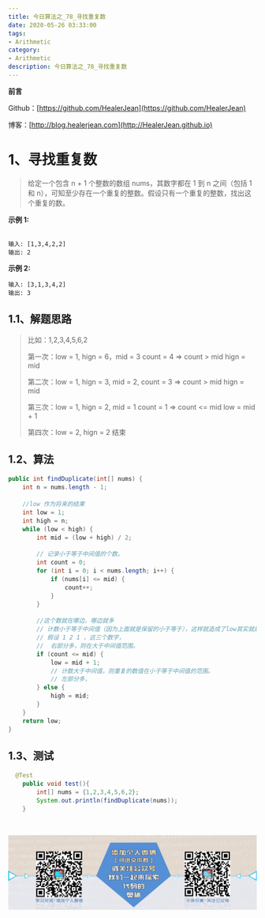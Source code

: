 ```yaml
---
title: 今日算法之_78_寻找重复数
date: 2020-05-26 03:33:00
tags: 
- Arithmetic
category: 
- Arithmetic
description: 今日算法之_78_寻找重复数
---
```


**前言**     

 Github：[https://github.com/HealerJean](https://github.com/HealerJean)         

 博客：[http://blog.healerjean.com](http://HealerJean.github.io)          



# 1、寻找重复数
> 给定一个包含 n + 1 个整数的数组 nums，其数字都在 1 到 n 之间（包括 1 和 n），可知至少存在一个重复的整数。假设只有一个重复的整数，找出这个重复的数。  

 **示例 1:**

```

输入: [1,3,4,2,2]
输出: 2

```

 **示例 2:**   

```
输入: [3,1,3,4,2]
输出: 3
```



## 1.1、解题思路 

>  比如：1,2,3,4,5,6,2   
>
>   第一次：low = 1, hign = 6，mid = 3  count = 4    => count > mid   hign = mid   
>
>   第二次：low = 1, hign = 3, mid = 2, count = 3    => count > mid   hign = mid   
>
>   第三次：low = 1, hign = 2, mid = 1  count = 1    => count <= mid  low = mid + 1   
>
>   第四次：low = 2, hign = 2 结束



## 1.2、算法

```java
public int findDuplicate(int[] nums) {
    int n = nums.length - 1;

    //low 作为将来的结果
    int low = 1;
    int high = n;
    while (low < high) {
        int mid = (low + high) / 2;

        // 记录小于等于中间值的个数。
        int count = 0;
        for (int i = 0; i < nums.length; i++) {
            if (nums[i] <= mid) {
                count++;
            }
        }

        //这个数就在哪边，哪边就多
        // 计数小于等于中间值（因为上面就是保留的小于等于），这样就造成了low其实就是最终结果
        // 假设 1 2 1 ，这三个数字，
        //  右部分多，则在大于中间值范围。
        if (count <= mid) {
            low = mid + 1;
            // 计数大于中间值，则重复的数值在小于等于中间值的范围。
            // 左部分多，
        } else {
            high = mid;
        }
    }
    return low;
}

```




## 1.3、测试 

```java
  @Test
    public void test(){
        int[] nums = {1,2,3,4,5,6,2};
        System.out.println(findDuplicate(nums));
    }
```



​          

![ContactAuthor](https://raw.githubusercontent.com/HealerJean/HealerJean.github.io/master/assets/img/artical_bottom.jpg)



<link rel="stylesheet" href="https://unpkg.com/gitalk/dist/gitalk.css">

<script src="https://unpkg.com/gitalk@latest/dist/gitalk.min.js"></script> 
<div id="gitalk-container"></div>    
 <script type="text/javascript">
    var gitalk = new Gitalk({
		clientID: `1d164cd85549874d0e3a`,
		clientSecret: `527c3d223d1e6608953e835b547061037d140355`,
		repo: `HealerJean.github.io`,
		owner: 'HealerJean',
		admin: ['HealerJean'],
		id: 'ZKP8rER6tbBNzoF3',
    });
    gitalk.render('gitalk-container');
</script> 


